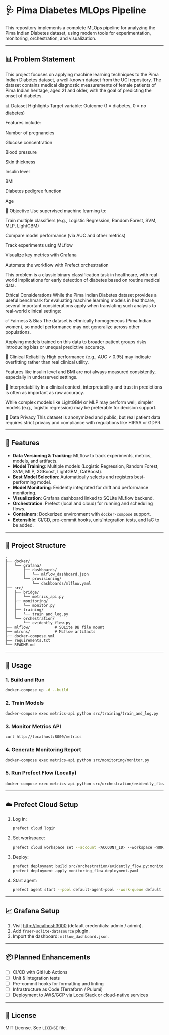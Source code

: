 # 🩺 Pima Diabetes MLOps Pipeline

This repository implements a complete MLOps pipeline for analyzing the Pima Indian Diabetes dataset, using modern tools for experimentation, monitoring, orchestration, and visualization.

---

## 📊 Problem Statement

This project focuses on applying machine learning techniques to the Pima Indian Diabetes dataset, a well-known dataset from the UCI repository. The dataset contains medical diagnostic measurements of female patients of Pima Indian heritage, aged 21 and older, with the goal of predicting the onset of diabetes.

📊 Dataset Highlights
Target variable: Outcome (1 = diabetes, 0 = no diabetes)

Features include:

Number of pregnancies

Glucose concentration

Blood pressure

Skin thickness

Insulin level

BMI

Diabetes pedigree function

Age

🎯 Objective
Use supervised machine learning to:

Train multiple classifiers (e.g., Logistic Regression, Random Forest, SVM, MLP, LightGBM)

Compare model performance (via AUC and other metrics)

Track experiments using MLflow

Visualize key metrics with Grafana

Automate the workflow with Prefect orchestration

This problem is a classic binary classification task in healthcare, with real-world implications for early detection of diabetes based on routine medical data.

Ethical Considerations
While the Pima Indian Diabetes dataset provides a useful benchmark for evaluating machine learning models in healthcare, several important considerations apply when translating such analysis to real-world clinical settings:

✅ Fairness & Bias
The dataset is ethnically homogeneous (Pima Indian women), so model performance may not generalize across other populations.

Applying models trained on this data to broader patient groups risks introducing bias or unequal predictive accuracy.

🧪 Clinical Reliability
High performance (e.g., AUC > 0.95) may indicate overfitting rather than real clinical utility.

Features like insulin level and BMI are not always measured consistently, especially in underserved settings.

🔁 Interpretability
In a clinical context, interpretability and trust in predictions is often as important as raw accuracy.

While complex models like LightGBM or MLP may perform well, simpler models (e.g., logistic regression) may be preferable for decision support.

🧷 Data Privacy
This dataset is anonymized and public, but real patient data requires strict privacy and compliance with regulations like HIPAA or GDPR.


---

## 🚀 Features

- **Data Versioning & Tracking**: MLflow to track experiments, metrics, models, and artifacts.
- **Model Training**: Multiple models (Logistic Regression, Random Forest, SVM, MLP, XGBoost, LightGBM, CatBoost).
- **Best Model Selection**: Automatically selects and registers best-performing model.
- **Model Monitoring**: Evidently integrated for drift and performance monitoring.
- **Visualization**: Grafana dashboard linked to SQLite MLflow backend.
- **Orchestration**: Prefect (local and cloud) for running and scheduling flows.
- **Containers**: Dockerized environment with `docker-compose` support.
- **Extensible**: CI/CD, pre-commit hooks, unit/integration tests, and IaC to be added.

---

## 🧱 Project Structure

```
.
├── docker/
│   └── grafana/
│       ├── dashboards/
│       │   └── mlflow_dashboard.json
│       └── provisioning/
│           └── dashboards/mlflow.yaml
├── src/
│   ├── bridge/
│   │   └── metrics_api.py
│   ├── monitoring/
│   │   └── monitor.py
│   ├── training/
│   │   └── train_and_log.py
│   └── orchestration/
│       └── evidently_flow.py
├── mlflow/           # SQLite DB file mount
├── mlruns/           # MLflow artifacts
├── docker-compose.yml
├── requirements.txt
└── README.md
```

---

## 🐳 Usage

### 1. Build and Run

```bash
docker-compose up -d --build
```

### 2. Train Models

```bash
docker-compose exec metrics-api python src/training/train_and_log.py
```

### 3. Monitor Metrics API

```bash
curl http://localhost:8000/metrics
```

### 4. Generate Monitoring Report

```bash
docker-compose exec metrics-api python src/monitoring/monitor.py
```

### 5. Run Prefect Flow (Locally)

```bash
docker-compose exec metrics-api python src/orchestration/evidently_flow.py
```

---

## ☁️ Prefect Cloud Setup

1. Log in:
   ```bash
   prefect cloud login
   ```

2. Set workspace:
   ```bash
   prefect cloud workspace set --account <ACCOUNT_ID> --workspace <WORKSPACE_ID>
   ```

3. Deploy:
   ```bash
   prefect deployment build src/orchestration/evidently_flow.py:monitoring_flow --name "Evidently Monitoring" --work-queue default
   prefect deployment apply monitoring_flow-deployment.yaml
   ```

4. Start agent:
   ```bash
   prefect agent start --pool default-agent-pool --work-queue default
   ```

---

## 📈 Grafana Setup

1. Visit [http://localhost:3000](http://localhost:3000) (default credentials: admin / admin).
2. Add `frser-sqlite-datasource` plugin.
3. Import the dashboard: `mlflow_dashboard.json`.

---

## 📦 Planned Enhancements

- [ ] CI/CD with GitHub Actions
- [ ] Unit & integration tests
- [ ] Pre-commit hooks for formatting and linting
- [ ] Infrastructure as Code (Terraform / Pulumi)
- [ ] Deployment to AWS/GCP via LocalStack or cloud-native services

---

## 📜 License

MIT License. See `LICENSE` file.
